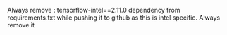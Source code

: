 Always remove :
tensorflow-intel==2.11.0
dependency from requirements.txt while pushing it to github as this is intel specific.
Always remove it